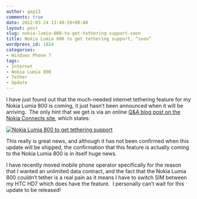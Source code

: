 ```yaml
---
author: gep13
comments: true
date: 2012-03-24 13:49:59+00:00
layout: post
slug: nokia-lumia-800-to-get-tethering-support-soon
title: Nokia Lumia 800 to get tethering support, “soon”
wordpress_id: 1024
categories:
- Windows Phone 7
tags:
- Internet
- Nokia Lumia 800
- Tether
- Update
---
```


I have just found out that the much-needed internet tethering feature for my Nokia Lumia 800 is coming, it just hasn’t been announced when it will be arriving.  The only hint that we get is via an online [Q&A blog post on the Nokia Connects site](http://nokiaconnects.com/2012/03/13/nokia-lumia-900-your-questions-answered/), which states:

[![Nokia Lumia 800 to get tethering support](http://www.gep13.co.uk/blog/wp-content/uploads/2012/03/image_thumb.png)](http://www.gep13.co.uk/blog/wp-content/uploads/2012/03/image.png)

This really is great news, and although it has not been confirmed when this update will be shipped, the confirmation that this feature is actually coming to the Nokia Lumia 800 is in itself huge news.

I have recently moved mobile phone operator specifically for the reason that I wanted an unlimited data contract, and the fact that the Nokia Lumia 800 couldn’t tether is a real pain as it means I have to switch SIM between my HTC HD7 which does have the feature.  I personally can’t wait for this update to be released!
